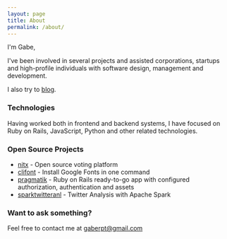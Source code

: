 ```yaml
---
layout: page
title: About
permalink: /about/
---
```


I'm Gabe,

I've been involved in several projects and assisted corporations, startups and high-profile individuals with software design, management and development.

I also try to [blog](http://gaapt.github.io/).


### Technologies
Having worked both in frontend and backend systems, I have focused on Ruby on Rails, JavaScript, Python and other related technologies.

### Open Source Projects
+ [nitx](https://github.com/gaapt/nitx) - Open source voting platform
+ [clifont](https://github.com/gaapt/clifont) - Install Google Fonts in one command
+ [pragmatik](https://github.com/gaapt/pragmatik) - Ruby on Rails ready-to-go app with configured authorization, authentication and assets
+ [sparktwitteranl](https://github.com/gaapt/sparktwitteranl) - Twitter Analysis with Apache Spark

### Want to ask something?
Feel free to contact me at [gaberpt@gmail.com](mailto:gaberpt@gmail.com)
